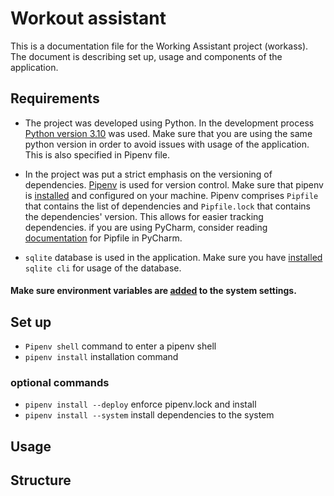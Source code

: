 # Workout assistant

This is a documentation file for the Working Assistant project (workass). 
The document is describing set up, usage and components of the application. 

## Requirements

- The project was developed using Python. In the development process [Python version 3.10](https://www.python.org/downloads/) was used. 
Make sure that you are using the same python version in order to avoid issues with usage of the application. This is also specified in Pipenv file. 

- In the project was put a strict emphasis on the versioning of dependencies. [Pipenv](https://pypi.org/project/pipenv/) is used for version control. Make sure that pipenv is [installed](https://pipenv.pypa.io/en/latest/) and configured on your machine. Pipenv comprises `Pipfile` that contains the list of dependencies and `Pipfile.lock` that contains the dependencies' version. This allows for easier tracking dependencies. if you are using PyCharm, consider reading [documentation](https://www.jetbrains.com/help/pycharm/using-pipfile.html) for Pipfile in PyCharm.  

- `sqlite` database is used in the application. Make sure you have [installed](https://sqlite.org/cli.html) `sqlite cli` for usage of the database. 

#### Make sure environment variables are [added](https://www.schrodinger.com/kb/1842) to the system settings. 

## Set up

- `Pipenv shell` command to enter a pipenv shell
- `pipenv install` installation command

### optional commands

- `pipenv install --deploy` enforce pipenv.lock and install
- `pipenv install --system` install dependencies to the system

## Usage

## Structure
